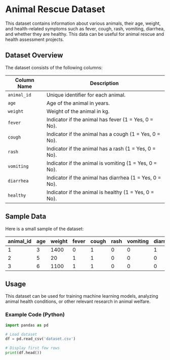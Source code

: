 # Animal Rescue Dataset

This dataset contains information about various animals, their age, weight, and health-related symptoms such as fever, cough, rash, vomiting, diarrhea, and whether they are healthy. This data can be useful for animal rescue and health assessment projects.

## Dataset Overview

The dataset consists of the following columns:

| Column Name | Description                                        |
|-------------|----------------------------------------------------|
| `animal_id` | Unique identifier for each animal.                |
| `age`       | Age of the animal in years.                       |
| `weight`    | Weight of the animal in kg.                       |
| `fever`     | Indicator if the animal has fever (1 = Yes, 0 = No). |
| `cough`     | Indicator if the animal has a cough (1 = Yes, 0 = No). |
| `rash`      | Indicator if the animal has a rash (1 = Yes, 0 = No). |
| `vomiting`  | Indicator if the animal is vomiting (1 = Yes, 0 = No). |
| `diarrhea`  | Indicator if the animal has diarrhea (1 = Yes, 0 = No). |
| `healthy`   | Indicator if the animal is healthy (1 = Yes, 0 = No). |

## Sample Data

Here is a small sample of the dataset:

| animal_id | age | weight | fever | cough | rash | vomiting | diarrhea | healthy |
|-----------|-----|--------|-------|-------|------|----------|----------|---------|
| 1         | 3   | 1400   | 0     | 1     | 0    | 0        | 1        | 0       |
| 2         | 5   | 20     | 1     | 1     | 0    | 0        | 0        | 1       |
| 3         | 6   | 1100   | 1     | 1     | 0    | 0        | 0        | 0       |

## Usage

This dataset can be used for training machine learning models, analyzing animal health conditions, or other relevant research in animal welfare.

### Example Code (Python)

```python
import pandas as pd

# Load dataset
df = pd.read_csv('dataset.csv')

# Display first few rows
print(df.head())

